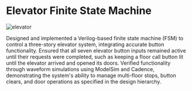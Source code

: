 # Elevator Finite State Machine

![elevator](https://github.com/user-attachments/assets/c59fa150-85a9-436b-94de-cf7e597219e8)

Designed and implemented a Verilog-based finite state machine (FSM) to control a three-story elevator system, integrating accurate button functionality. Ensured that all seven elevator button inputs remained active until their requests were completed, such as keeping a floor call button lit until the elevator arrived and opened its doors. Verified functionality through waveform simulations using ModelSim and Cadence, demonstrating the system's ability to manage multi-floor stops, button clears, and door operations as specified in the design hierarchy.
